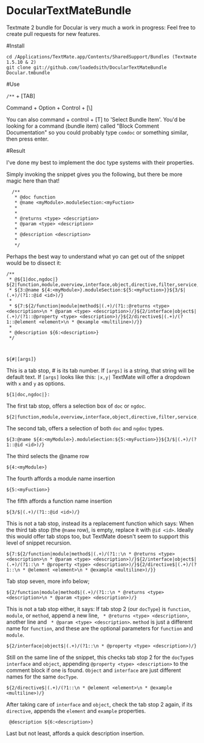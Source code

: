 DocularTextMateBundle
=====================

Textmate 2 bundle for Docular is very much a work in progress: Feel free to create pull requests for new features.

#Install

    cd /Applications/TextMate.app/Contents/SharedSupport/Bundles (Textmate 1.5.10 & 2)
    git clone git://github.com/loadedsith/DocularTextMateBundle Docular.tmbundle

#Use

`/**` + [TAB] 

Command + Option + Control + [\\] 

You can also command + control + [T] to 'Select Bundle Item'. You'd be looking for a command (bundle item) called "Block Comment Documentation" so you could probably type `comdoc` or something similar, then press enter.

#Result

I've done my best to implement the doc type systems with their properties.

Simply invoking the snippet gives you the following, but there be more magic here than that!
  
	  /**
	   * @doc function
	   * @name <myModule>.moduleSection:<myFuction>
	   * 
	   * 
	   * @returns <type> <description>
	   * @param <type> <description>
	   * 
	   * @description <description>
	   *
	   */

Perhaps the best way to understand what yo can get out of the snippet would be to dissect it:


	/**
	 * @${1|doc,ngdoc|} ${2|function,module,overview,interface,object,directive,filter,service,method|}
	 * ${3:@name ${4:<myModule>}.moduleSection:${5:<myFuction>}}${3/$|(.+)/(?1::@id <id>)/}
	 * 
	 * ${7:${2/function|module|method$|(.+)/(?1::@returns <type> <description>\n * @param <type> <description>)/}${2/interface|object$|(.+)/(?1::@property <type> <description>)/}${2/directive$|(.+)/(?1::@element <element>\n * @example <multiline>)/}}
	 * 
	 * @description ${6:<description>}
	 */



    ${#|[args]}

This is a tab stop, # is its tab number. If `[args]` is a string, that string will be default text. If `[args]` looks like this: `|x,y|` TextMate will offer a dropdown with `x` and `y` as options.

	${1|doc,ngdoc|}:

The first tab stop, offers a selection box of `doc` or `ngdoc`.

	${2|function,module,overview,interface,object,directive,filter,service,method|}

The second tab, offers a selection of both `doc` and `ngdoc` types.

	${3:@name ${4:<myModule>}.moduleSection:${5:<myFuction>}}${3/$|(.+)/(?1::@id <id>)/}

The third selects the @name row

	${4:<myModule>}
	
The fourth affords a module name insertion

	${5:<myFuction>}
	
The fifth affords a function name insertion

	${3/$|(.+)/(?1::@id <id>)/}

This is not a tab stop, instead its a replacement function which says: When the third tab stop (the `@name` row), is empty, replace it with `@id <id>`. Ideally this would offer tab stops too, but TextMate doesn't seem to support this level of snippet recursion.
	
	${7:${2/function|module|method$|(.+)/(?1::\n * @returns <type> <description>\n * @param <type> <description>)/}${2/interface|object$|(.+)/(?1::\n * @property <type> <description>)/}${2/directive$|(.+)/(?1::\n * @element <element>\n * @example <multiline>)/}}


Tab stop seven, more info below;

	${2/function|module|method$|(.+)/(?1::\n * @returns <type> <description>\n * @param <type> <description>)/}

This is not a tab stop either, it says: If tab stop 2 (our `docType`) is `function`, `module`, or `method`, append a new line, ` * @returns <type> <description>`, another line and ` * @param <type> <description>`. `method` is just a different name for `function`, and these are the optional parameters for `function` and `module`.

	${2/interface|object$|(.+)/(?1::\n * @property <type> <description>)/}

Still on the same line of the snippet, this checks tab stop 2 for the `docType`s `interface` and `object`, appending `@property <type> <description>` to the comment block if one is found. `Object` and `interface` are just different names for the same `docType`.

	${2/directive$|(.+)/(?1::\n * @element <element>\n * @example <multiline>)/}

After taking care of `interface` and `object`, check the tab stop 2 again, if its `directive`, appends the `element` and `example` properties.

	 @description ${6:<description>}

Last but not least, affords a quick description insertion.
